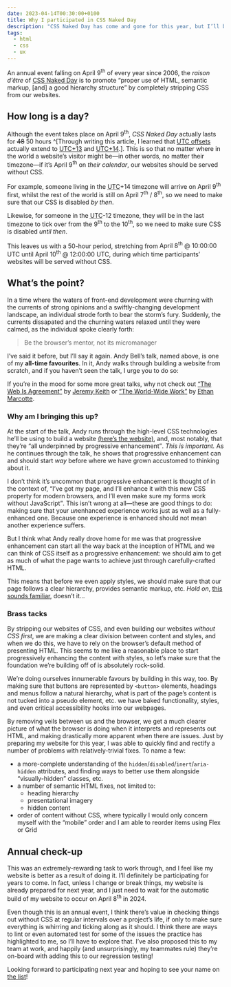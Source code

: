 ```yaml
---
date: 2023-04-14T00:30:00+0100
title: Why I participated in CSS Naked Day
description: "CSS Naked Day has come and gone for this year, but I’ll be making it a point to participate for many years to come."
tags:
  - html
  - css
  - ux
---
```


An annual event falling on April 9<sup>th</sup> of every year since 2006, the <dfn title="the reason for existing">raison d’être</dfn> of [CSS Naked Day](https://css-naked-day.github.io/) is to promote <q id="cssnakedday-quote">proper use of HTML, semantic markup, [and] a good hierarchy structure</q> by completely stripping CSS from our websites.

## How long is a day?

Although the event takes place on April 9<sup>th</sup>, *CSS Naked Day* actually lasts for <s>48</s> 50 hours ^[Through writing this article, I learned that [UTC offsets](https://en.wikipedia.org/wiki/List_of_UTC_offsets) actually extend to [UTC+13](https://en.wikipedia.org/wiki/UTC%2B13:00) and [UTC+14](https://en.wikipedia.org/wiki/UTC%2B14:00).]. This is so that no matter where in the world a website’s visitor might be—in other words, no matter their timezone—if it’s April 9<sup>th</sup> on *their calendar*, our websites should be served without CSS.

For example, someone living in the <abbr title="Coordinated Universal Time">UTC</abbr>+14 timezone will arrive on April 9<sup>th</sup> first, whilst the rest of the world is still on April 7<sup>th</sup> / 8<sup>th</sup>, so we need to make sure that our CSS is disabled *by then*.

Likewise, for someone in the <abbr title="Coordinated Universal Time">UTC</abbr>-12 timezone, they will be in the last timezone to tick over from the 9<sup>th</sup> to the 10<sup>th</sup>, so we need to make sure CSS is disabled *until then*.

This leaves us with a 50-hour period, stretching from <time datetime="2023-04-08T10:00:00Z">April 8<sup>th</sup> @ 10:00:00 UTC</time> until <time datetime="2023-04-10T12:00:00Z">April 10<sup>th</sup> @ 12:00:00 UTC</time>, during which time participants’ websites will be served without CSS.

## What’s the point?

In a time where the waters of front-end development were churning with the currents of strong opinions and a swiftly-changing development landscape, an individual strode forth to bear the storm’s fury. Suddenly, the currents dissapated and the churning waters relaxed until they were calmed, as the individual spoke clearly forth:

> Be the browser’s mentor, not its micromanager

I’ve said it before, but I’ll say it again. Andy Bell’s talk, named above, is one of my **all-time favourites**. In it, Andy walks through building a website from scratch, and if you haven’t seen the talk, I urge you to do so:

<figure class=" [ media ] ">
    <c-youtube id="5uhIiI9Ld5M" title="Andy Bell – Be the browser’s mentor, not its micromanager"></c-youtube>
</figure>

<aside class="inline-aside" style="--inset-block-start: -5em">
    <div class=" [ box ] ">
        <p>If you’re in the mood for some more great talks, why not check out <a href="https://www.youtube.com/watch?v=F3OpvEX2fhs"><q>The Web Is Agreement</q></a> by <a href="https://adactio.com/">Jeremy Keith</a> or <a href="https://www.youtube.com/watch?v=H9DTDbnwQyE"><q>The World-Wide Work</q></a> by <a href="">Ethan Marcotte</a>.</p>
    </div>
</aside>

### Why am I bringing this up?

At the start of the talk, Andy runs through the high-level CSS technologies he’ll be using to build a website [(here’s the website)](https://buildexcellentwebsit.es/), and, most notably, that they’re <q>all underpinned by progressive enhancement</q>. *This is important.* As he continues through the talk, he shows that progressive enhancement can and should start *way* before where we have grown accustomed to thinking about it.

I don’t think it’s uncommon that progressive enhancement is thought of in the context of, <q>I’ve got my page, and I’ll enhance it with this new CSS property for modern browsers, and I’ll even make sure my forms work without JavaScript</q>. This isn’t wrong at all—these are good things to do: making sure that your *un*enhanced experience works just as well as a fully-enhanced one. Because one experience is enhanced should not mean another experience suffers.

But I think what Andy really drove home for me was that progressive enhancement can start all the way back at the inception of HTML and we can think of CSS itself as a progressive enhancement: we should aim to get as much of what the page wants to achieve just through carefully-crafted HTML.

This means that before we even apply styles, we should make sure that our page follows a clear hierarchy, provides semantic markup, etc. *Hold on*, [this sounds familiar](#cssnakedday-quote), doesn’t it…

### Brass tacks

By stripping our websites of CSS, and even building our websites *without CSS first*, we are making a clear division between content and styles, and when we do this, we have to rely on the browser’s default method of presenting HTML. This seems to me like a reasonable place to start progressively enhancing the content with styles, so let’s make sure that the foundation we’re building off of is absolutely rock-solid.

We’re doing ourselves innumerable favours by building in this way, too. By making sure that buttons are represented by `<button>` elements, headings and menus follow a natural hierarchy, what is part of the page’s content is not tucked into a pseudo element, etc. we have baked functionality, styles, and even critical accessibility hooks into our webpages.

By removing veils between us and the browser, we get a much clearer picture of what the browser is doing when it interprets and represents out HTML, and making drastically more apparent when there are issues. Just by preparing my website for this year, I was able to quickly find and rectify a number of problems with relatively-trivial fixes. To name a few:

- a more-complete understanding of the `hidden`/`disabled`/`inert`/`aria-hidden` attributes, and finding ways to better use them alongside <q>visually-hidden</q> classes, etc.
- a number of semantic HTML fixes, not limited to:
  - heading hierarchy
  - presentational imagery
  - hidden content
- order of content without CSS, where typically I would only concern myself with the <q>mobile</q> order and I am able to reorder items using Flex or Grid

## Annual check-up

This was an extremely-rewarding task to work through, and I feel like my website is better as a result of doing it. I’ll definitely be participating for years to come. In fact, unless I change or break things, my website is already prepared for next year, and I just need to wait for the automatic build of my website to occur on April 8<sup>th</sup> in 2024.

Even though this is an annual event, I think there’s value in checking things out without CSS at regular intervals over a project’s life, if only to make sure everything is whirring and ticking along as it should. I think there are ways to lint or even automated test for some of the issues the practice has highlighted to me, so I’ll have to explore that. I’ve also proposed this to my team at work, and happily (and unsurprisingly, my teammates rule) they’re on-board with adding this to our regression testing!

Looking forward to participating next year and hoping to see your name on [the list](https://css-naked-day.github.io/2023.html)!
